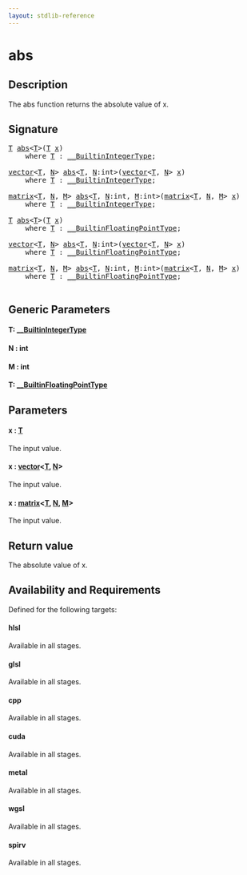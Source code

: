```yaml
---
layout: stdlib-reference
---
```


# abs

## Description

The abs function returns the absolute value of x.



## Signature 

<pre>
<a href="abs.md#typeparam-T" class="code_type">T</a> <a href="abs.md">abs</a>&lt;<a href="abs.md#typeparam-T" class="code_type">T</a>&gt;(<a href="abs.md#typeparam-T" class="code_type">T</a> <a href="abs.md#decl-x" class="code_param">x</a>)
    <span class='code_keyword'>where</span> <a href="abs.md#typeparam-T" class="code_type">T</a> : <a href="../interfaces/0_builtinintegertype-029g/index.md" class="code_type">__BuiltinIntegerType</a>;

<a href="../types/vector/index.md" class="code_type">vector</a>&lt;<a href="abs.md#typeparam-T" class="code_type">T</a>, <a href="abs.md#decl-N" class="code_var">N</a>&gt; <a href="abs.md">abs</a>&lt;<a href="abs.md#typeparam-T" class="code_type">T</a>, <a href="abs.md#decl-N" class="code_var">N</a>:<span class="code_keyword">int</span>&gt;(<a href="../types/vector/index.md" class="code_type">vector</a>&lt;<a href="abs.md#typeparam-T" class="code_type">T</a>, <a href="abs.md#decl-N" class="code_var">N</a>&gt; <a href="abs.md#decl-x" class="code_param">x</a>)
    <span class='code_keyword'>where</span> <a href="abs.md#typeparam-T" class="code_type">T</a> : <a href="../interfaces/0_builtinintegertype-029g/index.md" class="code_type">__BuiltinIntegerType</a>;

<a href="../types/matrix/index.md" class="code_type">matrix</a>&lt;<a href="abs.md#typeparam-T" class="code_type">T</a>, <a href="abs.md#decl-N" class="code_var">N</a>, <a href="abs.md#decl-M" class="code_var">M</a>&gt; <a href="abs.md">abs</a>&lt;<a href="abs.md#typeparam-T" class="code_type">T</a>, <a href="abs.md#decl-N" class="code_var">N</a>:<span class="code_keyword">int</span>, <a href="abs.md#decl-M" class="code_var">M</a>:<span class="code_keyword">int</span>&gt;(<a href="../types/matrix/index.md" class="code_type">matrix</a>&lt;<a href="abs.md#typeparam-T" class="code_type">T</a>, <a href="abs.md#decl-N" class="code_var">N</a>, <a href="abs.md#decl-M" class="code_var">M</a>&gt; <a href="abs.md#decl-x" class="code_param">x</a>)
    <span class='code_keyword'>where</span> <a href="abs.md#typeparam-T" class="code_type">T</a> : <a href="../interfaces/0_builtinintegertype-029g/index.md" class="code_type">__BuiltinIntegerType</a>;

<a href="abs.md#typeparam-T" class="code_type">T</a> <a href="abs.md">abs</a>&lt;<a href="abs.md#typeparam-T" class="code_type">T</a>&gt;(<a href="abs.md#typeparam-T" class="code_type">T</a> <a href="abs.md#decl-x" class="code_param">x</a>)
    <span class='code_keyword'>where</span> <a href="abs.md#typeparam-T" class="code_type">T</a> : <a href="../interfaces/0_builtinfloatingpointtype-029hm/index.md" class="code_type">__BuiltinFloatingPointType</a>;

<a href="../types/vector/index.md" class="code_type">vector</a>&lt;<a href="abs.md#typeparam-T" class="code_type">T</a>, <a href="abs.md#decl-N" class="code_var">N</a>&gt; <a href="abs.md">abs</a>&lt;<a href="abs.md#typeparam-T" class="code_type">T</a>, <a href="abs.md#decl-N" class="code_var">N</a>:<span class="code_keyword">int</span>&gt;(<a href="../types/vector/index.md" class="code_type">vector</a>&lt;<a href="abs.md#typeparam-T" class="code_type">T</a>, <a href="abs.md#decl-N" class="code_var">N</a>&gt; <a href="abs.md#decl-x" class="code_param">x</a>)
    <span class='code_keyword'>where</span> <a href="abs.md#typeparam-T" class="code_type">T</a> : <a href="../interfaces/0_builtinfloatingpointtype-029hm/index.md" class="code_type">__BuiltinFloatingPointType</a>;

<a href="../types/matrix/index.md" class="code_type">matrix</a>&lt;<a href="abs.md#typeparam-T" class="code_type">T</a>, <a href="abs.md#decl-N" class="code_var">N</a>, <a href="abs.md#decl-M" class="code_var">M</a>&gt; <a href="abs.md">abs</a>&lt;<a href="abs.md#typeparam-T" class="code_type">T</a>, <a href="abs.md#decl-N" class="code_var">N</a>:<span class="code_keyword">int</span>, <a href="abs.md#decl-M" class="code_var">M</a>:<span class="code_keyword">int</span>&gt;(<a href="../types/matrix/index.md" class="code_type">matrix</a>&lt;<a href="abs.md#typeparam-T" class="code_type">T</a>, <a href="abs.md#decl-N" class="code_var">N</a>, <a href="abs.md#decl-M" class="code_var">M</a>&gt; <a href="abs.md#decl-x" class="code_param">x</a>)
    <span class='code_keyword'>where</span> <a href="abs.md#typeparam-T" class="code_type">T</a> : <a href="../interfaces/0_builtinfloatingpointtype-029hm/index.md" class="code_type">__BuiltinFloatingPointType</a>;

</pre>

## Generic Parameters

####  <a id="typeparam-T"></a>T: [\_\_BuiltinIntegerType](../interfaces/0_builtinintegertype-029g/index.md)
####  <a id="decl-N"></a>N  : int
####  <a id="decl-M"></a>M  : int
####  <a id="typeparam-T"></a>T: [\_\_BuiltinFloatingPointType](../interfaces/0_builtinfloatingpointtype-029hm/index.md)

## Parameters

####  <a id="decl-x"></a>x  : [T](abs.md#typeparam-T)
The input value.

####  <a id="decl-x"></a>x  : [vector](../types/vector/index.md)\<[T](../types/vector/index.md#typeparam-T), [N](../types/vector/index.md#decl-N)\>
The input value.

####  <a id="decl-x"></a>x  : [matrix](../types/matrix/index.md)\<[T](../types/matrix/t-0.md), [N](../types/matrix/index.md#decl-N), [M](../types/matrix/index.md#decl-M)\>
The input value.


## Return value
The absolute value of x.


## Availability and Requirements

Defined for the following targets:

#### hlsl
Available in all stages.

#### glsl
Available in all stages.

#### cpp
Available in all stages.

#### cuda
Available in all stages.

#### metal
Available in all stages.

#### wgsl
Available in all stages.

#### spirv
Available in all stages.




<script>
// Fix .md links to .html when on ReadTheDocs
if (window.location.hostname.includes('readthedocs') || 
    window.location.hostname.includes('rtfd.io')) {
  document.addEventListener('DOMContentLoaded', function() {
    const links = document.querySelectorAll('a');
    links.forEach(link => {
      const href = link.getAttribute('href');
      if (href && href.includes('.md')) {
        // This regex will handle .md links with or without fragment identifiers or query parameters
        link.href = link.href.replace(/(.+)\.md(#[^?]*)?(\?.*)?$/, '$1.html$2$3');
      }
    });
  });
}
</script>
